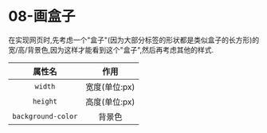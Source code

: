 # 08-画盒子

在实现网页时,先考虑一个"盒子"(因为大部分标签的形状都是类似盒子的长方形)的宽/高/背景色,因为这样才能看到这个"盒子",然后再考虑其他的样式.

|        属性名         |    作用     |
|:------------------:|:---------:|
|      `width`       | 宽度(单位:px) |
|      `height`      | 高度(单位:px) |
| `background-color` |    背景色    |